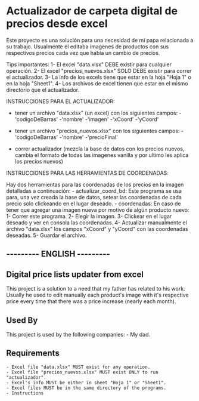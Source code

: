 # Actualizador de carpeta digital de precios desde excel
Este proyecto es una solución para una necesidad de mi papa relacionada a su trabajo. Usualmente el editaba imagenes de productos con sus respectivos precios cada vez que habia un cambio de precios.


Tips importantes:
1- El excel "data.xlsx" DEBE existir para cualquier operación.
2- El excel "precios_nuevos.xlsx" SOLO DEBE existir para correr el actualizador.
3- La info de los excels tiene que estar en la hoja "Hoja 1" o en la hoja "Sheet1".
4- Los archivos de excel tienen que estar en el mismo directorio que el actualizador.


INSTRUCCIONES PARA EL ACTUALIZADOR:
- tener un archivo "data.xlsx" (un excel) con los siguientes campos:
    -'codigoDeBarras'
    -'nombre'
    -'imagen'
    -'xCoord'
    -'yCoord'

- tener un archivo "precios_nuevos.xlsx" con los siguientes campos:
    -'codigoDeBarras'
    -'nombre'
    -'precioFinal'

- correr actualizador (mezcla la base de datos con los precios nuevos, cambia el formato de todas las imagenes vanilla  y por ultimo les aplica los precios nuevos)


INSTRUCCIONES PARA LAS HERRAMIENTAS DE COORDENADAS:

Hay dos herramientas para las coordenadas de los precios en la imagen detalladas a continuación:
    - actualizar_coord_bd: Este programa se usa para, una vez creada la base de datos, setear las coordenadas de cada precio solo clickeando en el lugar deseado. 
    - coordenadas: En caso de tener que agregar una imagen nueva por motivo de algún producto nuevo:
        1- Correr este programa.
        2- Elegir la imagen.
        3- Clickear en el lugar deseado y ver en consola las coordenadas.
        4- Actualizar manualmente el archivo "data.xlsx" los campos "xCoord" y "yCoord" con las coordenadas deseadas.
        5- Guardar el archivo.

## --------- ENGLISH ---------
## Digital price lists updater from excel
This project is a solution to a need that my father has related to his work. Usually he used to edit manually each product's image with it's respective price every time that there was a price increase (nearly each month).

## Used By
This project is used by the following companies:
    - My dad.
## Requirements
    - Excel file "data.xlsx" MUST exist for any operation.
    - Excel file "precios_nuevos.xlsx" MUST exist ONLY to run "actualizador".
    - Excel's info MUST be either in sheet "Hoja 1" or "Sheet1".
    - Excel files MUST be in the same directory of the programs.
    - Instructions